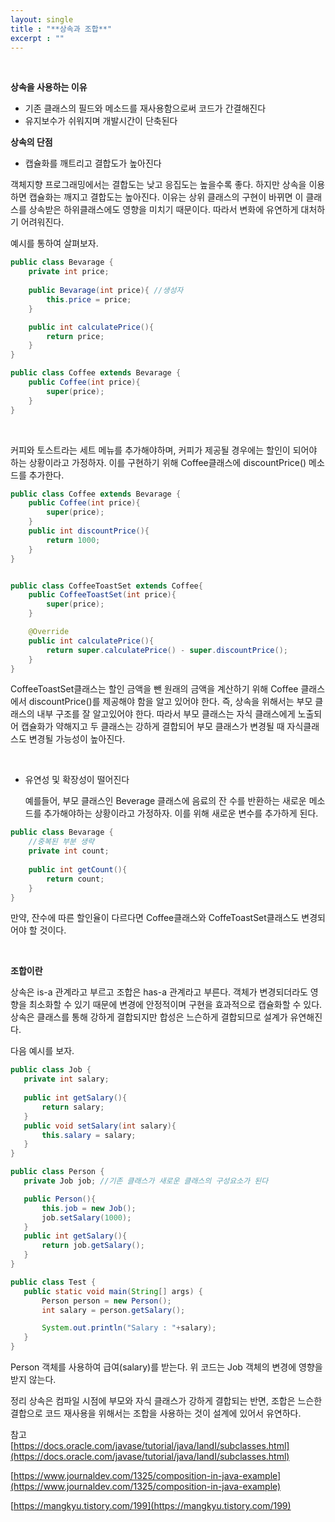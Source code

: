 ```yaml
---
layout: single
title : "**상속과 조합**"
excerpt : ""
---
```


<br>

**상속을 사용하는 이유**

- 기존 클래스의 필드와 메소드를 재사용함으로써 코드가 간결해진다
- 유지보수가 쉬워지며 개발시간이 단축된다


**상속의 단점**

- 캡슐화를 깨트리고 결합도가 높아진다

객체지향 프로그래밍에서는 결합도는 낮고 응집도는 높을수록 좋다. 하지만 상속을 이용하면 캡슐화는 깨지고 결합도는 높아진다. 이유는  상위 클래스의 구현이 바뀌면 이 클래스를 상속받은 하위클래스에도 영향을 미치기 때문이다.
따라서 변화에 유연하게 대처하기 어려워진다.

예시를 통하여 살펴보자.

```java
public class Bevarage {
    private int price;   
    
    public Bevarage(int price){ //생성자
        this.price = price;
    }

    public int calculatePrice(){
        return price;
    }
}

public class Coffee extends Bevarage {
    public Coffee(int price){
        super(price);
    }
}

```
<br>

커피와 토스트라는 세트 메뉴를 추가해야하며, 커피가 제공될 경우에는 할인이 되어야 하는 상황이라고 가정하자. 
이를 구현하기 위해 Coffee클래스에 discountPrice() 메소드를 추가한다.

```java
public class Coffee extends Bevarage {
    public Coffee(int price){
        super(price);
    }
    public int discountPrice(){
        return 1000;
    }
}


public class CoffeeToastSet extends Coffee{
    public CoffeeToastSet(int price){
        super(price);
    }

    @Override
    public int calculatePrice(){
        return super.calculatePrice() - super.discountPrice();
    }
}

```
CoffeeToastSet클래스는 할인 금액을 뺀 원래의 금액을 계산하기 위해 Coffee 클래스에서 discountPrice()를 제공해야 함을 알고 있어야 한다. 즉, 상속을 위해서는 부모 클래스의 내부 구조를 잘 알고있어야 한다. 따라서 부모 클래스는 자식 클래스에게 노출되어 캡슐화가 약해지고 두 클래스는 강하게 결합되어 부모 클래스가 변경될 때 자식클래스도 변경될 가능성이 높아진다.

<br>

- 유연성 및 확장성이 떨어진다

  예를들어, 부모 클래스인 Beverage 클래스에 음료의 잔 수를 반환하는 새로운 메소드를 추가해야하는 상황이라고 가정하자. 이를 위해 새로운 변수를 추가하게 된다.


```java
public class Bevarage {
    //중복된 부분 생략
    private int count; 
    
    public int getCount(){
        return count;
    }
}
```

만약, 잔수에 따른 할인율이 다르다면 Coffee클래스와 CoffeToastSet클래스도 변경되어야 할 것이다. 

<br>

**조합이란**

상속은 is-a 관계라고 부르고 조합은 has-a 관계라고 부른다. 객체가 변경되더라도 영향을 최소화할 수 있기 때문에 변경에 안정적이며 구현을 효과적으로 캡슐화할 수 있다. 상속은 클래스를 통해 강하게 결합되지만 합성은 느슨하게 결합되므로 설계가 유연해진다.

다음 예시를 보자.

 ```java
public class Job {
    private int salary;
    
    public int getSalary(){
        return salary;
    }
    public void setSalary(int salary){
        this.salary = salary;
    }
}

public class Person {
    private Job job; //기존 클래스가 새로운 클래스의 구성요소가 된다

    public Person(){
        this.job = new Job();
        job.setSalary(1000);
    }
    public int getSalary(){
        return job.getSalary();
    }
}

public class Test {
    public static void main(String[] args) {
        Person person = new Person();
        int salary = person.getSalary();

        System.out.println("Salary : "+salary);
    }
}

```
Person 객체를 사용하여 급여(salary)를 받는다. 위 코드는 Job 객체의 변경에 영향을 받지 않는다. 



정리
상속은 컴파일 시점에 부모와 자식 클래스가 강하게 결합되는 반면, 조합은 느슨한 결합으로 코드 재사용을 위해서는 조합을 사용하는 것이 설계에 있어서 유연하다.



참고 <br>
[https://docs.oracle.com/javase/tutorial/java/IandI/subclasses.html](https://docs.oracle.com/javase/tutorial/java/IandI/subclasses.html)

[https://www.journaldev.com/1325/composition-in-java-example](https://www.journaldev.com/1325/composition-in-java-example)

[https://mangkyu.tistory.com/199](https://mangkyu.tistory.com/199)
